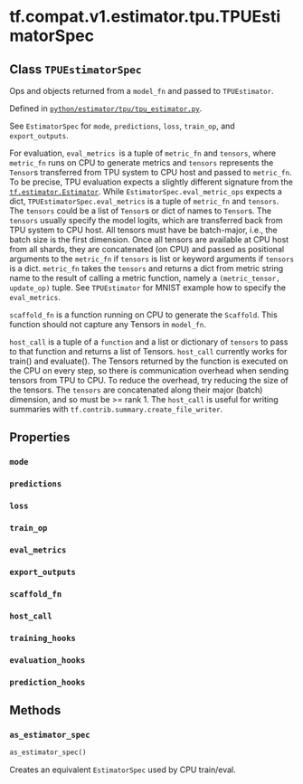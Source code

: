 <div itemscope itemtype="http://developers.google.com/ReferenceObject">
<meta itemprop="name" content="tf.compat.v1.estimator.tpu.TPUEstimatorSpec" />
<meta itemprop="path" content="Stable" />
<meta itemprop="property" content="mode"/>
<meta itemprop="property" content="predictions"/>
<meta itemprop="property" content="loss"/>
<meta itemprop="property" content="train_op"/>
<meta itemprop="property" content="eval_metrics"/>
<meta itemprop="property" content="export_outputs"/>
<meta itemprop="property" content="scaffold_fn"/>
<meta itemprop="property" content="host_call"/>
<meta itemprop="property" content="training_hooks"/>
<meta itemprop="property" content="evaluation_hooks"/>
<meta itemprop="property" content="prediction_hooks"/>
<meta itemprop="property" content="as_estimator_spec"/>
</div>

# tf.compat.v1.estimator.tpu.TPUEstimatorSpec

## Class `TPUEstimatorSpec`

Ops and objects returned from a `model_fn` and passed to `TPUEstimator`.





Defined in [`python/estimator/tpu/tpu_estimator.py`](https://github.com/tensorflow/estimator/tree/master/tensorflow_estimator/python/estimator/tpu/tpu_estimator.py).

<!-- Placeholder for "Used in" -->

See `EstimatorSpec` for `mode`, `predictions`, `loss`, `train_op`, and
`export_outputs`.

For evaluation, `eval_metrics `is a tuple of `metric_fn` and `tensors`, where
`metric_fn` runs on CPU to generate metrics and `tensors` represents the
`Tensor`s transferred from TPU system to CPU host and passed to `metric_fn`.
To be precise, TPU evaluation expects a slightly different signature from the
<a href="../../../../../tf/estimator/Estimator.md"><code>tf.estimator.Estimator</code></a>. While `EstimatorSpec.eval_metric_ops` expects a
dict, `TPUEstimatorSpec.eval_metrics` is a tuple of `metric_fn` and `tensors`.
The `tensors` could be a list of `Tensor`s or dict of names to `Tensor`s. The
`tensors` usually specify the model logits, which are transferred back from
TPU system to CPU host. All tensors must have be batch-major, i.e., the batch
size is the first dimension. Once all tensors are available at CPU host from
all shards, they are concatenated (on CPU) and passed as positional arguments
to the `metric_fn` if `tensors` is list or keyword arguments if `tensors` is
a dict. `metric_fn` takes the `tensors` and returns a dict from metric string
name to the result of calling a metric function, namely a `(metric_tensor,
update_op)` tuple. See `TPUEstimator` for MNIST example how to specify the
`eval_metrics`.

`scaffold_fn` is a function running on CPU to generate the `Scaffold`. This
function should not capture any Tensors in `model_fn`.

`host_call` is a tuple of a `function` and a list or dictionary of `tensors`
to pass to that function and returns a list of Tensors. `host_call` currently
works for train() and evaluate(). The Tensors returned by the function is
executed on the CPU on every step, so there is communication overhead when
sending tensors from TPU to CPU. To reduce the overhead, try reducing the
size of the tensors. The `tensors` are concatenated along their major (batch)
dimension, and so must be >= rank 1. The `host_call` is useful for writing
summaries with `tf.contrib.summary.create_file_writer`.

## Properties

<h3 id="mode"><code>mode</code></h3>




<h3 id="predictions"><code>predictions</code></h3>




<h3 id="loss"><code>loss</code></h3>




<h3 id="train_op"><code>train_op</code></h3>




<h3 id="eval_metrics"><code>eval_metrics</code></h3>




<h3 id="export_outputs"><code>export_outputs</code></h3>




<h3 id="scaffold_fn"><code>scaffold_fn</code></h3>




<h3 id="host_call"><code>host_call</code></h3>




<h3 id="training_hooks"><code>training_hooks</code></h3>




<h3 id="evaluation_hooks"><code>evaluation_hooks</code></h3>




<h3 id="prediction_hooks"><code>prediction_hooks</code></h3>






## Methods

<h3 id="as_estimator_spec"><code>as_estimator_spec</code></h3>

``` python
as_estimator_spec()
```

Creates an equivalent `EstimatorSpec` used by CPU train/eval.




